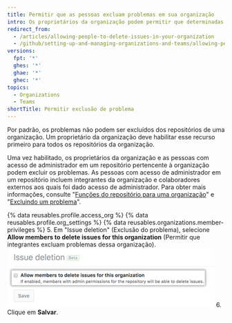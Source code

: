 ```yaml
---
title: Permitir que as pessoas excluam problemas em sua organização
intro: Os proprietários da organização podem permitir que determinadas pessoas excluam problemas em repositórios que pertencem à sua organização.
redirect_from:
  - /articles/allowing-people-to-delete-issues-in-your-organization
  - /github/setting-up-and-managing-organizations-and-teams/allowing-people-to-delete-issues-in-your-organization
versions:
  fpt: '*'
  ghes: '*'
  ghae: '*'
  ghec: '*'
topics:
  - Organizations
  - Teams
shortTitle: Permitir exclusão de problema
---
```


Por padrão, os problemas não podem ser excluídos dos repositórios de uma organização. Um proprietário da organização deve habilitar esse recurso primeiro para todos os repositórios da organização.

Uma vez habilitado, os proprietários da organização e as pessoas com acesso de administrador em um repositório pertencente à organização podem excluir os problemas. As pessoas com acesso de administrador em um repositório incluem integrantes da organização e colaboradores externos aos quais foi dado acesso de administrador. Para obter mais informações, consulte "[Funções do repositório para uma organização](/organizations/managing-access-to-your-organizations-repositories/repository-roles-for-an-organization)" e "[Excluindo um problema](/articles/deleting-an-issue)".

{% data reusables.profile.access_org %}
{% data reusables.profile.org_settings %}
{% data reusables.organizations.member-privileges %}
5. Em "Issue deletion" (Exclusão do problema), selecione **Allow members to delete issues for this organization** (Permitir que integrantes excluam problemas dessa organização). ![Caixa de seleção para permitir que as pessoas excluam problemas](/assets/images/help/settings/issue-deletion.png)
6. Clique em **Salvar**.
